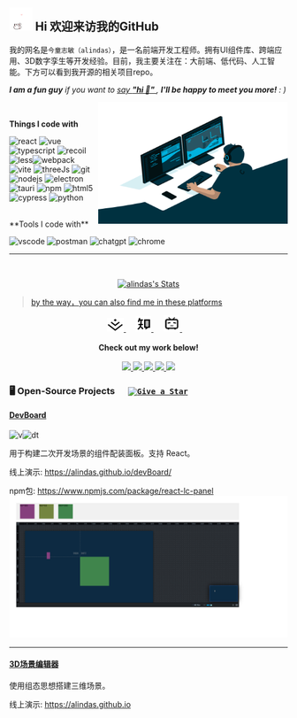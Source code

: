 <h2><img src="src/assert/hellokittydance.gif" alt="Hi" width="42" /> Hi 欢迎来访我的GitHub </h2>

我的网名是`今童志敏（alindas）`，是一名前端开发工程师。拥有UI组件库、跨端应用、3D数字孪生等开发经验。目前，我主要关注在：大前端、低代码、人工智能。下方可以看到我开源的相关项目repo。

<em><b>I am a fun guy</b>  if you want to <a href="https://github.com/alindas/alindas/issues/new" >say <b>"hi 👋" </b></a>, <b>I'll be happy to meet you more!</b> : )</em>

<img align="right" alt="GIF" src="Octo/code.gif" width="343" height="220" title="Do what you like, and do it best!"> &nbsp;&nbsp;&nbsp;&nbsp;

**Things I code with**

<img height="20" src="https://img.shields.io/badge/React-%2345b8d8?logo=react" alt="react" title="react"> <img height="20" src="https://img.shields.io/badge/Vue-%2343b984?logo=vue.js&logoColor=%23fff" alt="vue" title="vue"> <img height="20" src="https://img.shields.io/badge/TypeScript-%23007acc?logo=typescript&logoColor=%23ffffff" alt="typescript" title="typescript"> <img height="20" src="https://img.shields.io/badge/Recoil-%23007af4?logo=recoil&logoColor=%23fff" alt="recoil" title="recoil"> <img height="20" src="https://img.shields.io/badge/Less-%232a4d82?logo=Less&logoColor=%23fff" alt="less" title="less"><img height="20" src="https://img.shields.io/badge/Webpack-%238dd6f9?logo=webpack&logoColor=%23ffffff" alt="webpack" title="webpack"> <img height="20" src="https://img.shields.io/badge/Vite-%23a651fe?logo=vite&logoColor=%23fff" alt="vite" title="vite"> <img height="20" src="https://img.shields.io/badge/ThreeJs-%23f7f7f7?logo=Three.js&logoColor=%230e0e0e" alt="threeJs" title="threeJs"> <img height="20" src="https://img.shields.io/badge/Git-%23f05032?logo=git&logoColor=%23fff" alt="git" title="git"> <img height="20" src="https://img.shields.io/badge/NodeJS-%2343853d?logo=node.js&logoColor=%23fff" alt="nodejs" title="nodejs"> <img height="20" src="https://img.shields.io/badge/Electron-%236396a0?logo=electron&logoColor=%23fff" alt="electron" title="electron"> <img height="20" src="https://img.shields.io/badge/Tauri-%23fac54b?logo=tauri&logoColor=%23fff" alt="tauri" title="tauri">
<img height="20" src="https://img.shields.io/badge/Npm-%23cb3635?logo=npm&logoColor=%23fff" alt="npm" title="npm"> <img height="20" src="https://img.shields.io/badge/HTML5-%23e34f26?logo=html5&logoColor=%23fff" alt="html5" title="html5"> <img height="20" src="https://img.shields.io/badge/Cypress-%23292929?logo=cypress&logoColor=%23fff" alt="cypress" title="cypress"> <img height="20" src="https://img.shields.io/badge/Python-%233d7eaf?logo=python&logoColor=%23fff" alt="python" title="python">

<br>
**Tools I code with**

<img height="20" src="https://img.shields.io/badge/VSCode-%230075b6?logo=Visual%20Studio%20Code&logoColor=%23fff" alt="vscode" title="vscode"> <img height="20" src="https://img.shields.io/badge/Postman-%23f9b186?logo=postman&logoColor=%23fff" alt="postman" title="postman"> <img height="20" src="https://img.shields.io/badge/ChatGPT-%23000000?logo=openai&logoColor=%23fff" alt="chatgpt" title="chatgpt"> <img height="20" src="https://img.shields.io/badge/Chrome-%23fb542b?logo=google%20chrome&logoColor=%23fff" alt="chrome" title="chrome">

---
<br>

<!-- github stats -->
<p align="center">
  <a href="https://github.com/alindas" class="rich-diff-level-one">
    <img src="https://github-readme-stats.vercel.app/api?username=alindas&title_color=333&text_color=777" alt="alindas's Stats" >
    <!-- &hide=issues
    <img src="https://github-readme-stats.vercel.app/api?username=alindas&hide=issues&title_color=333&text_color=777" alt="alindas's Stats" >
    --
  </a>
</p>
<!-- github stats -->

> by the way，you can also find me in these platforms

<!-- other platform -->
<p align="center">
  <a href="https://juejin.cn/user/3078270883993416" target="_blank" alt="CSDN" title="CSDN">
    <img src="src/assert/icons/juejin.png" width="30px"/>
  </a>
  &emsp;
  <a href="https://www.zhihu.com/people/Jin_tong_zhi_ming" target="_blank" alt="Zhihu" title="Zhihu">
    <img src="src/assert/icons/zhihu.png" width="28px"/>
  </a>
  &emsp;
  <a href="https://space.bilibili.com/322442367" target="_blank" alt="Bilibili" title="Bilibili">
    <img src="src/assert/icons/bilibili.png" width="30px"/>
  </a>
  &emsp;
  <br><br>
  <strong>Check out my work below!</strong>
  <br><br>
  <a href="https://github.com/alindas">
    <img src="https://badges.strrl.dev/visits/alindas/alindas?style=flat-square&color=black&logo=github">
  </a>
  <a href="https://github.com/alindas">
    <img src="https://badges.strrl.dev/years/alindas?style=flat-square&color=black&logo=github">
  </a>
  <a href="https://github.com/alindas?tab=repositories">
    <img src="https://badges.strrl.dev/repos/alindas?style=flat-square&color=black&logo=github">
  </a>
  <a href="https://gist.github.com/alindas">
    <img src="https://badges.strrl.dev/gists/alindas?style=flat-square&color=black&logo=github">
  </a>
  <a href="https://github.com/alindas">
    <img src="https://badges.strrl.dev/commits/monthly/alindas?style=flat-square&color=black&logo=github">
  </a>
</p>
<!-- other platform -->

### 🖥️ Open-Source Projects &emsp; <a href="https://github.com/alindas?tab=repositorie"><code><img height="20" src="https://user-images.githubusercontent.com/29084184/218291263-dffd3fed-1588-4909-a67c-c8ef238bd3ee.png" alt="Give a Star" title="Give me a Star"></code></a>

#### <a href="https://github.com/alindas/devBoard" target="_blank" >DevBoard</a>

<img height="20" src="https://img.shields.io/npm/v/react-lc-panel" alt="v" title="v"><img height="20" src="https://img.shields.io/npm/dt/react-lc-panel" alt="dt" title="dt">

用于构建二次开发场景的组件配装面板。支持 React。

线上演示: https://alindas.github.io/devBoard/

npm包: https://www.npmjs.com/package/react-lc-panel
![](https://github.com/alindas/devBoard/blob/main/examples/public/img/Snipaste.png)


---

#### <a href="https://github.com/alindas/3d-editor" target="_blank" >3D场景编辑器</a>
使用组态思想搭建三维场景。

线上演示: https://alindas.github.io

























